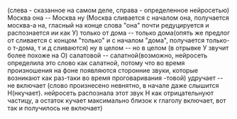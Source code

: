 (слева - сказанное на самом деле, справа - определенное нейросетью)
Москва она -- Москва ну (Москва сливается с началом она, получается москва-а на, гласный на конце слова "она" почти редуцируется и распознается ии как У)
только от дома -- только дома(опять же предлог от сливается с концом "только" и с началом "дома", получается только-о т-дома, т и д сливаются) 
ну в целом -- но в целом (в отрывке У звучит более похоже на О)
салатовой -- салатной(возможно, нейросеть определила это слово как салатной, потому что во время произношения на фоне появляются сторонние звуки, которые возникают как раз-таки во время проговаривания -товой)
удручает -- не включает (слово произнесено невнятно, в начале даже слышится Н(нкучает). нейросеть распознала этот звук Н как отрицательнуют частицу, а остаток кучает максимально близок к глаголу включает, вот так и получилось  не включает)
